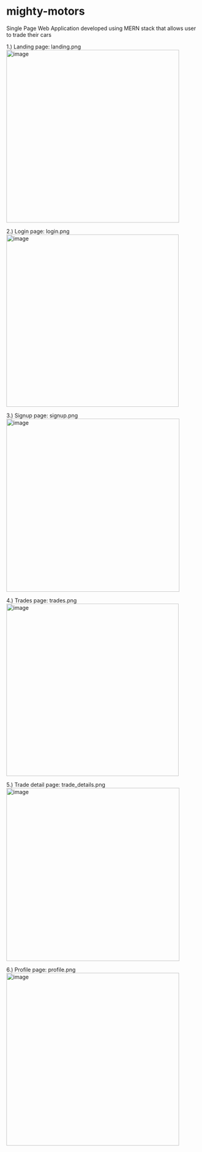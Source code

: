 # mighty-motors
Single Page Web Application developed using MERN stack that allows user to trade their cars

1.) Landing page:
landing.png<img width="451" alt="image" src="https://user-images.githubusercontent.com/20888821/216402983-5d7f67d9-4ca8-4120-8e0d-d1ecf4ab2885.png">

2.) Login page:
login.png<img width="450" alt="image" src="https://user-images.githubusercontent.com/20888821/216403087-e3723e57-d52c-4e50-877a-4ccc8e418d4c.png">

3.) Signup page:
signup.png<img width="452" alt="image" src="https://user-images.githubusercontent.com/20888821/216403183-11348a72-f404-42c4-a0a4-fe27d90d1e2f.png">

4.) Trades page:
trades.png<img width="450" alt="image" src="https://user-images.githubusercontent.com/20888821/216403248-a7ea07b7-2817-4a52-990f-31af2433af7c.png">

5.) Trade detail page:
trade_details.png<img width="452" alt="image" src="https://user-images.githubusercontent.com/20888821/216403309-cabbb9ae-61f7-47b7-9a2b-c0de4b97cee6.png">

6.) Profile page:
profile.png<img width="451" alt="image" src="https://user-images.githubusercontent.com/20888821/216403372-d8bca1b3-2b94-457d-a384-b40b4377a0d2.png">









	

